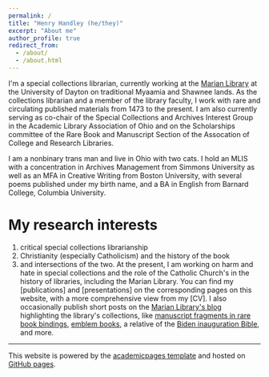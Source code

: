 ```yaml
---
permalink: /
title: "Henry Handley (he/they)"
excerpt: "About me"
author_profile: true
redirect_from: 
  - /about/
  - /about.html
---
```

I'm a special collections librarian, currently working at the [Marian Library](https://udayton.edu/marianlibrary) at the University of Dayton on traditional Myaamia and Shawnee lands. As the collections librarian and a member of the library faculty, I work with rare and circulating published materials from 1473 to the present. I am also currently serving as co-chair of the Special Collections and Archives Interest Group in the Academic Library Association of Ohio and on the Scholarships committee of the Rare Book and Manuscript Section of the Assocation of College and Research Libraries. 

I am a nonbinary trans man and live in Ohio with two cats. I hold an MLIS with a concentration in Archives Management from Simmons University as well as an MFA in Creative Writing from Boston University, with several poems published under my birth name, and a BA in English from Barnard College, Columbia University.

My research interests
======
1. critical special collections librarianship
1. Christianity (especially Catholicism) and the history of the book
1. and intersections of the two.
At the present, I am working on harm and hate in special collections and the role of the Catholic Church's in the history of libraries, including the Marian Library. You can find my [publications] and [presentations] on the corresponding pages on this website, with a more comprehensive view from my [CV]. I also occasionally publish short posts on the [Marian Library's blog](https://udayton.edu/blogs/marianlibrary/) highlighting the library's collections, like [manuscript fragments in rare book bindings](https://udayton.edu/blogs/marianlibrary/2020-07-28-recycling-book-history-manuscript.php), [emblem books](https://udayton.edu/blogs/marianlibrary/2020-09-29-puzzling-pictures.php), a relative of the [Biden inauguration Bible](https://udayton.edu/blogs/marianlibrary/2021-01-25-biden-bible-rings-a-bell.php), and more.

------
This website is powered by the [academicpages template](https://github.com/academicpages/academicpages.github.io) and hosted on [GitHub pages](https://pages.github.com).
